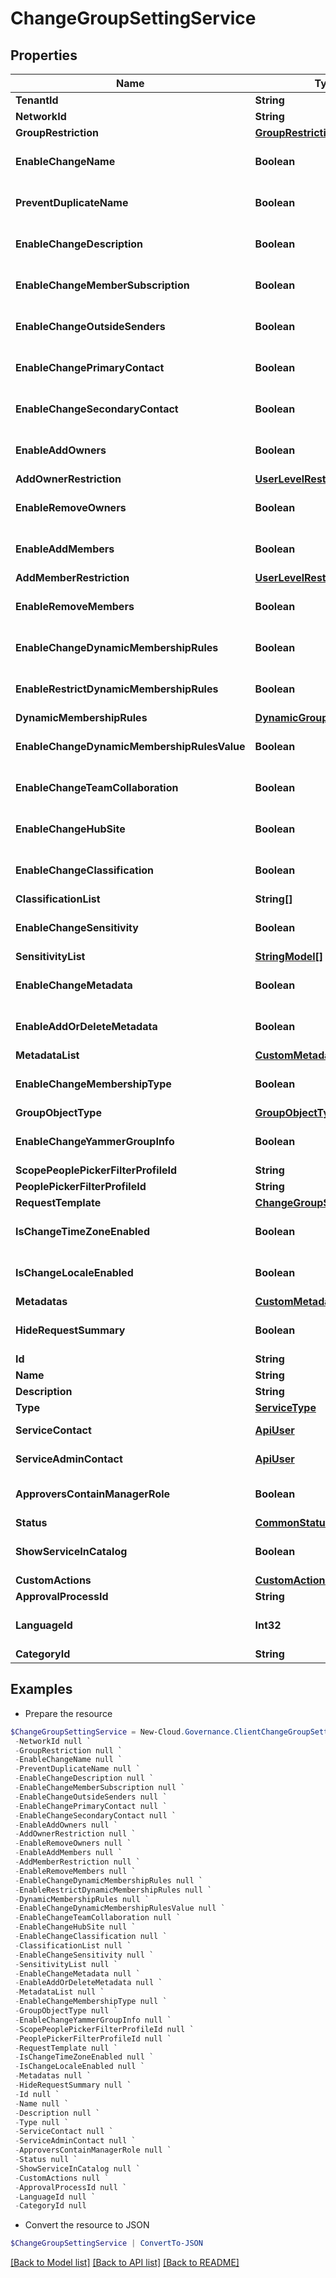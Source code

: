 # ChangeGroupSettingService
## Properties

Name | Type | Description | Notes
------------ | ------------- | ------------- | -------------
**TenantId** | **String** |  | [optional] 
**NetworkId** | **String** |  | [optional] 
**GroupRestriction** | [**GroupRestrictionType**](GroupRestrictionType.md) |  | [optional] 
**EnableChangeName** | **Boolean** |  | [optional] [default to $false]
**PreventDuplicateName** | **Boolean** |  | [optional] [default to $false]
**EnableChangeDescription** | **Boolean** |  | [optional] [default to $false]
**EnableChangeMemberSubscription** | **Boolean** |  | [optional] [default to $false]
**EnableChangeOutsideSenders** | **Boolean** |  | [optional] [default to $false]
**EnableChangePrimaryContact** | **Boolean** |  | [optional] [default to $false]
**EnableChangeSecondaryContact** | **Boolean** |  | [optional] [default to $false]
**EnableAddOwners** | **Boolean** |  | [optional] [default to $false]
**AddOwnerRestriction** | [**UserLevelRestrictionType**](UserLevelRestrictionType.md) |  | [optional] 
**EnableRemoveOwners** | **Boolean** |  | [optional] [default to $false]
**EnableAddMembers** | **Boolean** |  | [optional] [default to $false]
**AddMemberRestriction** | [**UserLevelRestrictionType**](UserLevelRestrictionType.md) |  | [optional] 
**EnableRemoveMembers** | **Boolean** |  | [optional] [default to $false]
**EnableChangeDynamicMembershipRules** | **Boolean** |  | [optional] [default to $false]
**EnableRestrictDynamicMembershipRules** | **Boolean** |  | [optional] [default to $false]
**DynamicMembershipRules** | [**DynamicGroupRuleInfo[]**](DynamicGroupRuleInfo.md) |  | [optional] 
**EnableChangeDynamicMembershipRulesValue** | **Boolean** |  | [optional] [default to $false]
**EnableChangeTeamCollaboration** | **Boolean** |  | [optional] [default to $false]
**EnableChangeHubSite** | **Boolean** |  | [optional] [default to $false]
**EnableChangeClassification** | **Boolean** |  | [optional] [default to $false]
**ClassificationList** | **String[]** |  | [optional] 
**EnableChangeSensitivity** | **Boolean** |  | [optional] [default to $false]
**SensitivityList** | [**StringModel[]**](StringModel.md) |  | [optional] 
**EnableChangeMetadata** | **Boolean** |  | [optional] [default to $false]
**EnableAddOrDeleteMetadata** | **Boolean** |  | [optional] [default to $false]
**MetadataList** | [**CustomMetadata[]**](CustomMetadata.md) |  | [optional] 
**EnableChangeMembershipType** | **Boolean** |  | [optional] [default to $false]
**GroupObjectType** | [**GroupObjectType**](GroupObjectType.md) |  | [optional] 
**EnableChangeYammerGroupInfo** | **Boolean** |  | [optional] [default to $false]
**ScopePeoplePickerFilterProfileId** | **String** |  | [optional] 
**PeoplePickerFilterProfileId** | **String** |  | [optional] 
**RequestTemplate** | [**ChangeGroupSettingRequest**](ChangeGroupSettingRequest.md) |  | [optional] 
**IsChangeTimeZoneEnabled** | **Boolean** |  | [optional] [default to $false]
**IsChangeLocaleEnabled** | **Boolean** |  | [optional] [default to $false]
**Metadatas** | [**CustomMetadata[]**](CustomMetadata.md) |  | [optional] 
**HideRequestSummary** | **Boolean** |  | [optional] [default to $false]
**Id** | **String** |  | [optional] 
**Name** | **String** |  | [optional] 
**Description** | **String** |  | [optional] 
**Type** | [**ServiceType**](ServiceType.md) |  | [optional] 
**ServiceContact** | [**ApiUser**](ApiUser.md) | ApiUser model | [optional] 
**ServiceAdminContact** | [**ApiUser**](ApiUser.md) | ApiUser model | [optional] 
**ApproversContainManagerRole** | **Boolean** |  | [optional] [default to $false]
**Status** | [**CommonStatus**](CommonStatus.md) |  | [optional] 
**ShowServiceInCatalog** | **Boolean** |  | [optional] [default to $false]
**CustomActions** | [**CustomActionSettings**](CustomActionSettings.md) |  | [optional] 
**ApprovalProcessId** | **String** |  | [optional] 
**LanguageId** | **Int32** |  | [optional] [default to 0]
**CategoryId** | **String** |  | [optional] 

## Examples

- Prepare the resource
```powershell
$ChangeGroupSettingService = New-Cloud.Governance.ClientChangeGroupSettingService  -TenantId null `
 -NetworkId null `
 -GroupRestriction null `
 -EnableChangeName null `
 -PreventDuplicateName null `
 -EnableChangeDescription null `
 -EnableChangeMemberSubscription null `
 -EnableChangeOutsideSenders null `
 -EnableChangePrimaryContact null `
 -EnableChangeSecondaryContact null `
 -EnableAddOwners null `
 -AddOwnerRestriction null `
 -EnableRemoveOwners null `
 -EnableAddMembers null `
 -AddMemberRestriction null `
 -EnableRemoveMembers null `
 -EnableChangeDynamicMembershipRules null `
 -EnableRestrictDynamicMembershipRules null `
 -DynamicMembershipRules null `
 -EnableChangeDynamicMembershipRulesValue null `
 -EnableChangeTeamCollaboration null `
 -EnableChangeHubSite null `
 -EnableChangeClassification null `
 -ClassificationList null `
 -EnableChangeSensitivity null `
 -SensitivityList null `
 -EnableChangeMetadata null `
 -EnableAddOrDeleteMetadata null `
 -MetadataList null `
 -EnableChangeMembershipType null `
 -GroupObjectType null `
 -EnableChangeYammerGroupInfo null `
 -ScopePeoplePickerFilterProfileId null `
 -PeoplePickerFilterProfileId null `
 -RequestTemplate null `
 -IsChangeTimeZoneEnabled null `
 -IsChangeLocaleEnabled null `
 -Metadatas null `
 -HideRequestSummary null `
 -Id null `
 -Name null `
 -Description null `
 -Type null `
 -ServiceContact null `
 -ServiceAdminContact null `
 -ApproversContainManagerRole null `
 -Status null `
 -ShowServiceInCatalog null `
 -CustomActions null `
 -ApprovalProcessId null `
 -LanguageId null `
 -CategoryId null
```

- Convert the resource to JSON
```powershell
$ChangeGroupSettingService | ConvertTo-JSON
```

[[Back to Model list]](../README.md#documentation-for-models) [[Back to API list]](../README.md#documentation-for-api-endpoints) [[Back to README]](../README.md)

